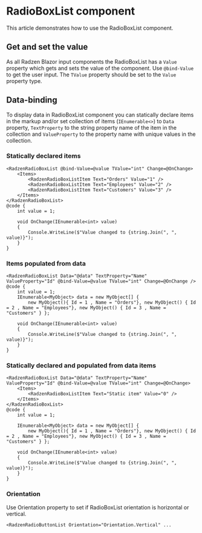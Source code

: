 # RadioBoxList component
This article demonstrates how to use the RadioBoxList component.

## Get and set the value
As all Radzen Blazor input components the RadioBoxList has a `Value` property which gets and sets the value of the component.
Use `@bind-Value` to get the user input. The `TValue` property should be set to the `Value` property type.

## Data-binding
To display data in RadioBoxList component you can statically declare items in the markup and/or set collection of items (`IEnumerable<>`) to `Data` property, `TextProperty` to the string property name of the item in the collection and  `ValueProperty` to the property name with unique values in the collection.

### Statically declared items
```
<RadzenRadioBoxList @bind-Value=@value TValue="int" Change=@OnChange>
    <Items>
        <RadzenRadioBoxListItem Text="Orders" Value="1" />
        <RadzenRadioBoxListItem Text="Employees" Value="2" />
        <RadzenRadioBoxListItem Text="Customers" Value="3" />
    </Items>
</RadzenRadioBoxList>
@code {
    int value = 1;

    void OnChange(IEnumerable<int> value)
    {
        Console.WriteLine($"Value changed to {string.Join(", ", value)}");
    }
}
```

### Items populated from data
```
<RadzenRadioBoxList Data="@data" TextProperty="Name" ValueProperty="Id" @bind-Value=@value TValue="int" Change=@OnChange />
@code {
    int value = 1;
    IEnumerable<MyObject> data = new MyObject[] {
        new MyObject(){ Id = 1 , Name = "Orders"}, new MyObject() { Id = 2 , Name = "Employees"}, new MyObject() { Id = 3 , Name = "Customers" } };

    void OnChange(IEnumerable<int> value)
    {
        Console.WriteLine($"Value changed to {string.Join(", ", value)}");
    }
}
```

### Statically declared and populated from data items
```
<RadzenRadioBoxList Data="@data" TextProperty="Name" ValueProperty="Id" @bind-Value=@value TValue="int" Change=@OnChange>
    <Items>
        <RadzenRadioBoxListItem Text="Static item" Value="0" />
    </Items>
</RadzenRadioBoxList>
@code {
    int value = 1;
    
    IEnumerable<MyObject> data = new MyObject[] {
        new MyObject(){ Id = 1 , Name = "Orders"}, new MyObject() { Id = 2 , Name = "Employees"}, new MyObject() { Id = 3 , Name = "Customers" } };

    void OnChange(IEnumerable<int> value)
    {
        Console.WriteLine($"Value changed to {string.Join(", ", value)}");
    }
}
```

### Orientation
Use Orientation property to set if RadioBoxList orientation is horizontal or vertical.
```
<RadzenRadioButtonList Orientation="Orientation.Vertical" ...
```

